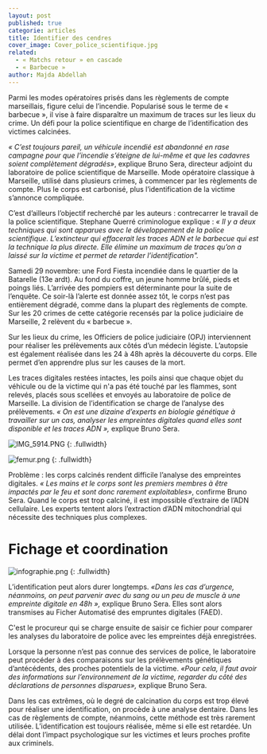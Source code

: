 ```yaml
---
layout: post
published: true
categorie: articles
title: Identifier des cendres
cover_image: Cover_police_scientifique.jpg
related: 
  - « Matchs retour » en cascade
  - « Barbecue »
author: Majda Abdellah
---
```



Parmi les modes opératoires prisés dans les règlements de compte marseillais, figure celui de l’incendie. Popularisé sous le terme de « barbecue », il vise à faire disparaître un maximum de traces sur les lieux du crime. Un défi pour la police scientifique en charge de l’identification des victimes calcinées. 

_« C’est toujours pareil, un véhicule incendié est abandonné en rase campagne pour que l’incendie s’éteigne de lui-même et que les cadavres soient complètement dégradés»_, explique Bruno Sera, directeur adjoint du laboratoire de police scientifique de Marseille. Mode opératoire classique à Marseille, utilisé dans plusieurs crimes, à commencer par les règlements de compte. Plus le corps est carbonisé, plus l’identification de la victime s’annonce compliquée. 

C’est d’ailleurs l’objectif recherché par les auteurs : contrecarrer le travail de la police scientifique. Stephane Querré criminologue explique : _« Il y a  deux techniques qui sont apparues avec le développement de la police scientifique. L’extincteur qui effacerait les traces ADN et le barbecue qui est la technique la plus directe. Elle élimine un maximum de traces qu’on a laissé sur la victime et  permet de retarder l’identification"._

Samedi 29 novembre: une Ford Fiesta incendiée dans le quartier de la Batarelle (13e ardt). Au fond du coffre, un jeune homme brûlé, pieds et poings liés. L’arrivée des pompiers est déterminante pour la suite de l’enquête. Ce soir-là l’alerte est donnée assez tôt, le corps n’est pas entièrement dégradé, comme dans la plupart des règlements de compte. Sur les 20 crimes de cette catégorie recensés par la police judiciaire de Marseille, 2 relèvent du « barbecue ». 

Sur les lieux du crime, les Officiers de police judiciaire (OPJ) interviennent pour réaliser les prélèvements aux côtés d’un médecin légiste.  L’autopsie est également réalisée dans les 24 à 48h après la découverte du corps. Elle permet d’en apprendre plus sur les causes de la mort. 

Les traces digitales restées intactes, les poils ainsi que chaque objet du véhicule ou de la victime qui n'a pas été touché par les flammes, sont relevés, placés sous scellées et envoyés au laboratoire de police de Marseille. La division de l’identification se charge de l’analyse des prélèvements. _« On est une dizaine d’experts en biologie génétique à travailler sur un cas, analyser les empreintes digitales quand elles sont disponible et les traces ADN »,_ explique Bruno Sera. 

![IMG_5914.PNG]({{site.baseurl}}/img/IMG_5914.PNG)
{: .fullwidth}

![femur.png]({{site.baseurl}}/img/femur.png)
{: .fullwidth}

Problème : les corps calcinés rendent difficile l’analyse des empreintes digitales. _« Les mains et le corps sont les premiers membres à être impactés par le feu et sont donc rarement exploitables»_, confirme Bruno Sera. Quand le corps est trop calciné, il est impossible d’extraire de l’ADN cellulaire. Les experts tentent alors l’extraction d’ADN mitochondrial qui nécessite des techniques plus complexes.  

# Fichage et coordination

![infographie.png]({{site.baseurl}}/img/infographie.png)
{: .fullwidth}

L’identification peut alors durer longtemps. _«Dans les cas d’urgence, néanmoins, on peut parvenir avec du sang ou un peu de muscle à une empreinte digitale en 48h »,_ explique Bruno Sera. Elles sont alors transmises au Ficher Automatisé des empruntes digitales (FAED).

C'est le procureur qui se charge ensuite de saisir ce fichier pour comparer les analyses du laboratoire de police avec les empreintes déjà enregistrées. 

Lorsque la personne n’est pas connue des services de police, le laboratoire peut procéder à des comparaisons sur les prélèvements génétiques d’antécédents, des proches potentiels de la victime. _«Pour cela, il faut avoir des informations sur l’environnement de la victime, regarder du côté des déclarations de personnes disparues»,_ explique Bruno Sera. 

Dans les cas extrêmes, où le degré de calcination du corps est trop élevé pour réaliser une identification, on procède à une analyse dentaire. Dans les cas de règlements de compte, néanmoins, cette méthode est très rarement utilisée. L’identification est toujours réalisée, même si elle est retardée. Un délai dont l’impact psychologique sur les victimes et leurs proches profite aux criminels.
